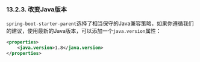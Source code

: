 ### 13.2.3. 改变Java版本 

`spring-boot-starter-parent`选择了相当保守的Java兼容策略，如果你遵循我们的建议，使用最新的Java版本，可以添加一个`java.version`属性：
```xml
<properties>
    <java.version>1.8</java.version>
</properties>
```
